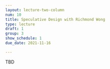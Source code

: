 ```yaml
---
layout: lecture-two-column
num: 10
title: Speculative Design with Richmond Wong
type: lecture
draft: 1
group: 3
show_schedule: 1
due_date: 2021-11-16

---
```

TBD